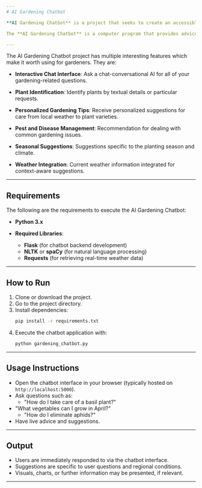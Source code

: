 ```yaml
---
# AI Gardening Chatbot

**AI Gardening Chatbot** is a project that seeks to create an accessible platform that advises gardening enthusiasts real-time, including plant care, gardening tips, and natural language processing and machine learning-based approach.

The **AI Gardening Chatbot** is a computer program that provides advice as a virtual gardening consultant, assisting customers with plant identification, pest removal, weather forecast-based gardening facts, and personalized care schedules. 

---
```


The AI Gardening Chatbot project has multiple interesting features which make it worth using for gardeners. They are:
- **Interactive Chat Interface**: Ask a chat-conversational AI for all of your gardening-related questions.

- **Plant Identification**: Identify plants by textual details or particular requests.
- **Personalized Gardening Tips**: Receive personalized suggestions for care from local weather to plant varieties.
- **Pest and Disease Management**: Recommendation for dealing with common gardening issues.
- **Seasonal Suggestions**: Suggestions specific to the planting season and climate.
- **Weather Integration**: Current weather information integrated for context-aware suggestions.
---

## **Requirements**

The following are the requirements to execute the AI Gardening Chatbot:
- **Python 3.x**

- **Required Libraries**:
  - **Flask** (for chatbot backend development)
  - **NLTK** or **spaCy** (for natural language processing)
  - **Requests** (for retrieving real-time weather data)
---

## **How to Run**

1. Clone or download the project.
2. Go to the project directory.
3. Install dependencies:
   ```bash
   pip install -r requirements.txt
   ```
4. Execute the chatbot application with:
   ```bash
   python gardening_chatbot.py
   ```
---

## **Usage Instructions**

- Open the chatbot interface in your browser (typically hosted on `http://localhost:5000`).
- Ask questions such as:
  - "How do I take care of a basil plant?"
- "What vegetables can I grow in April?"
  - "How do I eliminate aphids?"
- Have live advice and suggestions.
---


## **Output**

- Users are immediately responded to via the chatbot interface.
- Suggestions are specific to user questions and regional conditions.
- Visuals, charts, or further information may be presented, if relevant.
---


